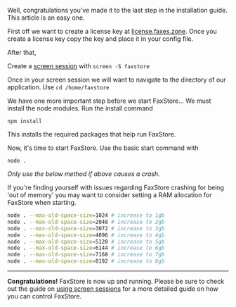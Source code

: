 Well, congratulations you've made it to the last step in the installation guide. This article is an easy one.

First off we want to create a license key at [license.faxes.zone](https://license.faxes.zone). Once you create a license key copy the key and place it in your config file.

After that,

Create a [screen session](/c/knowledgebase/screen) with `screen -S faxstore`

Once in your screen session we will want to navigate to the directory of our application. Use `cd /home/faxstore`

We have one more important step before we start FaxStore... We must install the node modules.
Run the install command

```
npm install
```
This installs the required packages that help run FaxStore.

Now, it's time to start FaxStore. Use the basic start command with
```
node .
```

*Only use the below method if above causes a crash.*

If you're finding yourself with issues regarding FaxStore crashing for being 'out of memory' you may want to consider setting a RAM allocation for FaxStore when starting.

```sh
node . --max-old-space-size=1024 # increase to 1gb
node . --max-old-space-size=2048 # increase to 2gb
node . --max-old-space-size=3072 # increase to 3gb
node . --max-old-space-size=4096 # increase to 4gb
node . --max-old-space-size=5120 # increase to 5gb
node . --max-old-space-size=6144 # increase to 6gb
node . --max-old-space-size=7168 # increase to 7gb
node . --max-old-space-size=8192 # increase to 8gb
```

---

**Congratulations!**
FaxStore is now up and running. Please be sure to check out the guide on [using screen sessions](/c/knowledgebase/screen) for a more detailed guide on how you can control FaxStore.
